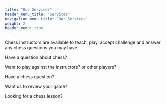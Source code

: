 ```yaml
---
title: "Our Services"
header_menu_title: "Services"
navigation_menu_title: "Our Services"
weight: 2
header_menu: true
---
```


Chess Instructors are available to teach, play, accept challenge and answer any chess questions you may have. 

Have a question about chess?

Want to play against the instructors? or other players?

Have a chess question?

Want us to review your game? 

Looking for a chess lesson?

